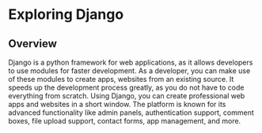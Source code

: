 # Exploring Django

## Overview

Django is a python framework for web applications, as it allows developers to use modules for faster development. As a developer, you can make use of these modules to create apps, websites from an existing source. It speeds up the development process greatly, as you do not have to code everything from scratch. Using Django, you can create professional web apps and websites in a short window. The platform is known for its advanced functionality like admin panels, authentication support, comment boxes, file upload support, contact forms, app management, and more.